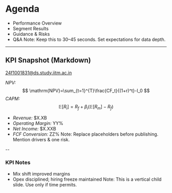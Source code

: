 # Agenda
- Performance Overview
- Segment Results
- Guidance & Risks
- Q&A
Note:
  Keep this to 30–45 seconds. Set expectations for data depth.

---
## KPI Snapshot (Markdown)
24f1001831@ds.study.iitm.ac.in

*NPV:* $$ \mathrm{NPV}=\sum_{t=1}^{T}\frac{CF_t}{(1+r)^t}-I_0 $$
*CAPM:* $$ \mathbb{E}[R_i]=R_f+\beta_i\big(\mathbb{E}[R_m]-R_f\big) $$

- *Revenue:* $X.XB
- *Operating Margin:* YY%
- *Net Income:* $X.XXB
- *FCF Conversion:* ZZ%
Note:
  Replace placeholders before publishing. Mention drivers & one risk.

--
### KPI Notes
- Mix shift improved margins
- Opex disciplined; hiring freeze maintained
Note:
  This is a vertical child slide. Use only if time permits.
